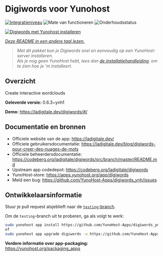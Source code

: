 <!--
NB: Deze README is automatisch gegenereerd door <https://github.com/YunoHost/apps/tree/master/tools/readme_generator>
Hij mag NIET handmatig aangepast worden.
-->

# Digiwords voor Yunohost

[![Integratieniveau](https://apps.yunohost.org/badge/integration/digiwords)](https://ci-apps.yunohost.org/ci/apps/digiwords/)
![Mate van functioneren](https://apps.yunohost.org/badge/state/digiwords)
![Onderhoudsstatus](https://apps.yunohost.org/badge/maintained/digiwords)

[![Digiwords met Yunohost installeren](https://install-app.yunohost.org/install-with-yunohost.svg)](https://install-app.yunohost.org/?app=digiwords)

*[Deze README in een andere taal lezen.](./ALL_README.md)*

> *Met dit pakket kun je Digiwords snel en eenvoudig op een YunoHost-server installeren.*  
> *Als je nog geen YunoHost hebt, lees dan [de installatiehandleiding](https://yunohost.org/install), om te zien hoe je 'm installeert.*

## Overzicht

Create interactive wordclouds

**Geleverde versie:** 0.6.3~ynh1

**Demo:** <https://ladigitale.dev/digiwords/#/>
## Documentatie en bronnen

- Officiele website van de app: <https://ladigitale.dev/>
- Officiele gebruikersdocumentatie: <https://ladigitale.dev/blog/digiwords-pour-creer-des-nuages-de-mots>
- Officiele beheerdersdocumentatie: <https://codeberg.org/ladigitale/digiwords/src/branch/master/README.md>
- Upstream app codedepot: <https://codeberg.org/ladigitale/digiwords>
- YunoHost-store: <https://apps.yunohost.org/app/digiwords>
- Meld een bug: <https://github.com/YunoHost-Apps/digiwords_ynh/issues>

## Ontwikkelaarsinformatie

Stuur je pull request alsjeblieft naar de [`testing`-branch](https://github.com/YunoHost-Apps/digiwords_ynh/tree/testing).

Om de `testing`-branch uit te proberen, ga als volgt te werk:

```bash
sudo yunohost app install https://github.com/YunoHost-Apps/digiwords_ynh/tree/testing --debug
of
sudo yunohost app upgrade digiwords -u https://github.com/YunoHost-Apps/digiwords_ynh/tree/testing --debug
```

**Verdere informatie over app-packaging:** <https://yunohost.org/packaging_apps>
